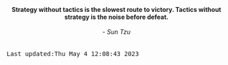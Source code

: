 
<div align="center"><b><span>Strategy without tactics is the slowest route to victory. Tactics without strategy is the noise before defeat.</span></b><br><br><i> - Sun Tzu</i></div>
<br><br><kbd>Last updated:Thu May  4 12:08:43 2023</kbd>